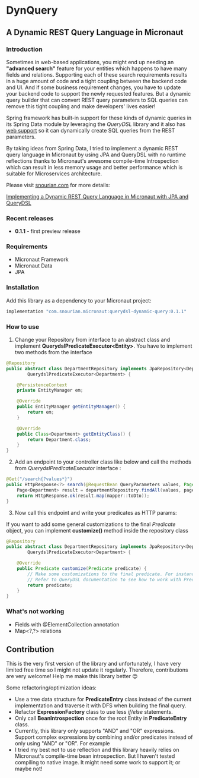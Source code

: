 # DynQuery 
## A Dynamic REST Query Language in Micronaut

### Introduction

Sometimes in web-based applications, you might end up needing an **"advanced search"** feature for your entities which happens to have many fields and relations. Supporting each of these search requirements results in a huge amount of code and a tight coupling between the backend code and UI. And if some business requirement changes, you have to update your backend code to support the newly requested features. But a dynamic query builder that can convert REST query parameters to SQL queries can remove this tight coupling and make developers' lives easier!

Spring framework has built-in support for these kinds of dynamic queries in its Spring Data module by leveraging the *QueryDSL* library and it also has [web support](https://docs.spring.io/spring-data/jpa/docs/current/reference/html/#core.web.type-safe) so it can dynamically create SQL queries from the REST parameters.

By taking ideas from Spring Data, I tried to implement a dynamic REST query language in Micronaut by using JPA and QueryDSL with no runtime reflections thanks to Micronaut's awesome compile-time Introspection which can result in less memory usage and better performance which is suitable for Microservices architecture.

Please visit [snourian.com](https://snourian.com) for more details:

[Implementing a Dynamic REST Query Language in Micronaut with JPA and QueryDSL](https://snourian.com/dynamic-rest-query-language-micronaut-jpa-querydsl)

### Recent releases
* **0.1.1** - first preview release

### Requirements
* Micronaut Framework
* Micronaut Data
* JPA

### Installation
Add this library as a dependency to your Micronaut project:
```groovy
implementation "com.snourian.micronaut:querydsl-dynamic-query:0.1.1"
```
### How to use
1. Change your Repository from interface to an abstract class and implement **QuerydslPredicateExecutor\<Entity>**. You have to implement two methods from the interface
```java
@Repository
public abstract class DepartmentRepository implements JpaRepository<Department, Long>,
        QuerydslPredicateExecutor<Department> {

    @PersistenceContext
    private EntityManager em;

    @Override
    public EntityManager getEntityManager() {
        return em;
    }

    @Override
    public Class<Department> getEntityClass() {
        return Department.class;
    }
}
```
2. Add an endpoint to your controller class like below and call the methods from *QuerydslPredicateExecutor* interface :
```java
@Get("/search{?values*}")
public HttpResponse<?> search(@RequestBean QueryParameters values, Pageable pageable) {
    Page<Department> result = departmentRepository.findAll(values, pageable);
    return HttpResponse.ok(result.map(mapper::toDto));
}
```
3. Now call this endpoint and write your predicates as HTTP params:

If you want to add some general customizations to the final *Predicate* object, you can implement **customize()** method inside the repository class
```java
@Repository
public abstract class DepartmentRepository implements JpaRepository<Department, Long>,
        QuerydslPredicateExecutor<Department> {

    @Override
    public Predicate customize(Predicate predicate) {
        // Make some customizations to the final predicate. For instance, append an AND or OR predicate
        // Refer to QueryDSL documentation to see how to work with Predicates and Expressions
        return predicate;
    }
}

```

### What's not working
+ Fields with @ElementCollection annotation
+ Map\<?,?> relations

## Contribution
This is the very first version of the library and unfortunately, I have very limited free time so I might not update it regularly. Therefore, contributions are very welcome! Help me make this library better :blush:

Some refactoring/optimization ideas:
+ Use a tree data structure for **PredicateEntry** class instead of the current implementation and traverse it with DFS when building the final query.
+ Refactor **ExpressionFactory** class to use less *if/else* statements.
+ Only call **BeanIntrospection** once for the root Entity in **PredicateEntry** class.
+ Currently, this library only supports "AND" and "OR" expressions. Support complex expressions by combining and/or predicates instead of only using "AND" or "OR". For example
+ I tried my best not to use reflection and this library heavily relies on Micronaut's compile-time bean introspection. But I haven't tested compiling to native image. It might need some work to support it; or maybe not!